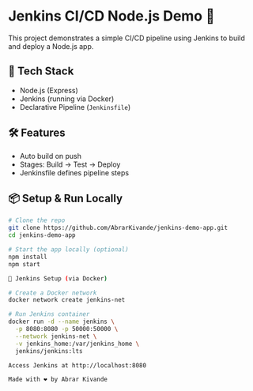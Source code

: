 # Jenkins CI/CD Node.js Demo 🚀

This project demonstrates a simple CI/CD pipeline using Jenkins to build and deploy a Node.js app.

## 🔧 Tech Stack
- Node.js (Express)
- Jenkins (running via Docker)
- Declarative Pipeline (`Jenkinsfile`)

## 🛠️ Features
- Auto build on push
- Stages: Build → Test → Deploy
- Jenkinsfile defines pipeline steps

## 📦 Setup & Run Locally

```bash
# Clone the repo
git clone https://github.com/AbrarKivande/jenkins-demo-app.git
cd jenkins-demo-app

# Start the app locally (optional)
npm install
npm start

🚀 Jenkins Setup (via Docker)

# Create a Docker network
docker network create jenkins-net

# Run Jenkins container
docker run -d --name jenkins \
  -p 8080:8080 -p 50000:50000 \
  --network jenkins-net \
  -v jenkins_home:/var/jenkins_home \
  jenkins/jenkins:lts

Access Jenkins at http://localhost:8080

Made with ❤️ by Abrar Kivande